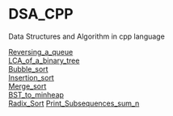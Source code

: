 # DSA_CPP
Data Structures and Algorithm in cpp language


[Reversing_a_queue](Reversing_a_queue.cpp)<br>
[LCA_of_a_binary_tree](LCA_of_Binary_Tree.cpp)<br>
[Bubble_sort](Bubble_sort.cpp)<br>
[Insertion_sort](Insertion_sort.cpp)<br>
[Merge_sort](Merge_sort.cpp)<br>
[BST_to_minheap](BST_to_minheap.cpp)<br>
[Radix_Sort](Radix_Sort.cpp)
[Print_Subsequences_sum_n](Print_subsequences_sum_n.cpp)
